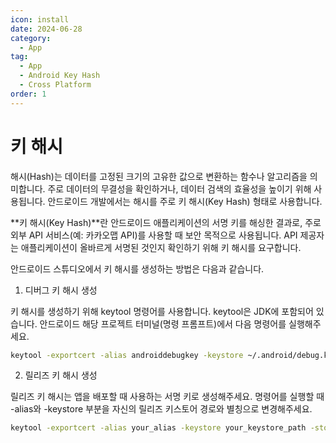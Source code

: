 ```yaml
---
icon: install
date: 2024-06-28
category:
  - App
tag:
  - App
  - Android Key Hash
  - Cross Platform
order: 1
---
```


# 키 해시

해시(Hash)는 데이터를 고정된 크기의 고유한 값으로 변환하는 함수나 알고리즘을 의미합니다. 주로 데이터의 무결성을 확인하거나, 데이터 검색의 효율성을 높이기 위해 사용됩니다. 안드로이드 개발에서는 해시를 주로 키 해시(Key Hash) 형태로 사용합니다.

**키 해시(Key Hash)**란 안드로이드 애플리케이션의 서명 키를 해싱한 결과로, 주로 외부 API 서비스(예: 카카오맵 API)를 사용할 때 보안 목적으로 사용됩니다. API 제공자는 애플리케이션이 올바르게 서명된 것인지 확인하기 위해 키 해시를 요구합니다.

안드로이드 스튜디오에서 키 해시를 생성하는 방법은 다음과 같습니다.

1. 디버그 키 해시 생성

키 해시를 생성하기 위해 keytool 명령어를 사용합니다. keytool은 JDK에 포함되어 있습니다.
안드로이드 해당 프로젝트 터미널(명령 프롬프트)에서 다음 명령어를 실행해주세요.

```sh
keytool -exportcert -alias androiddebugkey -keystore ~/.android/debug.keystore -storepass android -keypass android | openssl sha1 -binary | openssl base64
```

2. 릴리즈 키 해시 생성

릴리즈 키 해시는 앱을 배포할 때 사용하는 서명 키로 생성해주세요.
명령어를 실행할 때 -alias와 -keystore 부분을 자신의 릴리즈 키스토어 경로와 별칭으로 변경해주세요.

```sh
keytool -exportcert -alias your_alias -keystore your_keystore_path -storepass your_store_password -keypass your_key_password | openssl sha1 -binary | openssl base64
```
